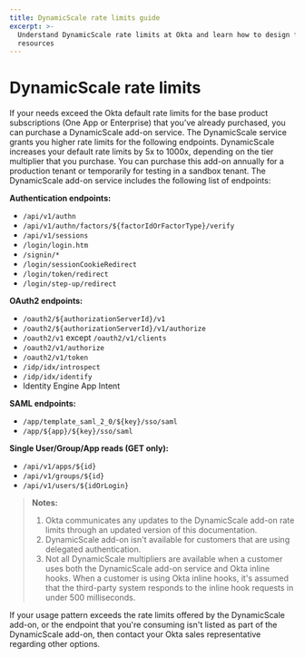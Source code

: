 ```yaml
---
title: DynamicScale rate limits guide
excerpt: >-
  Understand DynamicScale rate limits at Okta and learn how to design for efficient use of
  resources
---
```


# DynamicScale rate limits

If your needs exceed the Okta default rate limits for the base product subscriptions (One App or Enterprise) that you’ve already purchased, you can purchase a DynamicScale add-on service. The DynamicScale service grants you higher rate limits for the following endpoints. DynamicScale increases your default rate limits by 5x to 1000x, depending on the tier multiplier that you purchase. You can purchase this add-on annually for a production tenant or temporarily for testing in a sandbox tenant. The DynamicScale add-on service includes the following list of endpoints:

**Authentication endpoints:**

* `/api/v1/authn`
* `/api/v1/authn/factors/${factorIdOrFactorType}/verify`
* `/api/v1/sessions`
* `/login/login.htm`
* `/signin/*`
* `/login/sessionCookieRedirect`
* `/login/token/redirect`
* `/login/step-up/redirect`

**OAuth2 endpoints:**

* `/oauth2/${authorizationServerId}/v1`
* `/oauth2/${authorizationServerId}/v1/authorize`
* `/oauth2/v1` except `/oauth2/v1/clients`
* `/oauth2/v1/authorize`
* `/oauth2/v1/token`
* `/idp/idx/introspect` <ApiLifecycle access="ie" />
* `/idp/idx/identify` <ApiLifecycle access="ie" />
* Identity Engine App Intent <ApiLifecycle access="ie" />

**SAML endpoints:**

* `/app/template_saml_2_0/${key}/sso/saml`
* `/app/${app}/${key}/sso/saml`

**Single User/Group/App reads (GET only):**

* `/api/v1/apps/${id}`
* `/api/v1/groups/${id}`
* `/api/v1/users/${idOrLogin}`

> **Notes:**
>
> 1. Okta communicates any updates to the DynamicScale add-on rate limits through an updated version of this documentation.
> 2. DynamicScale add-on isn't available for customers that are using delegated authentication.
> 3. Not all DynamicScale multipliers are available when a customer uses both the DynamicScale add-on service and Okta inline hooks. When a customer is using Okta inline hooks, it's assumed that the third-party system responds to the inline hook requests in under 500 milliseconds.
>

If your usage pattern exceeds the rate limits offered by the DynamicScale add-on, or the endpoint that you're consuming isn't listed as part of the DynamicScale add-on, then contact your Okta sales representative regarding other options.
